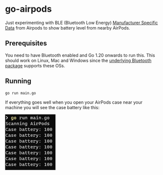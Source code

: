 # go-airpods

Just experimenting with BLE (Bluetooth Low Energy) [Manufacturer Specific Data](https://docs.silabs.com/bluetooth/2.13/code-examples/stack-features/adv-and-scanning/adv-manufacturer-specific-data) from Airpods to show battery level from nearby AirPods.

## Prerequisites

You need to have Bluetooth enabled and Go 1.20 onwards to run this. This should work on Linux, Mac and Windows since the [underlying Bluetooth package](https://github.com/tinygo-org/bluetooth) supports these OSs.

## Running



```shell
go run main.go
```

If everything goes well when you open your AirPods case near your machine you will see the case battery like this:

![Console output](output.png)